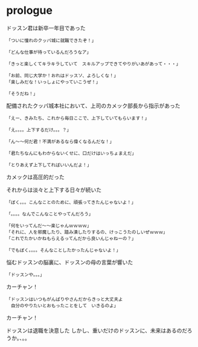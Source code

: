# prologue

ドッスン君は新卒一年目であった

```ドッスン
「ついに憧れのクッパ城に就職できたぞ！」

「どんな仕事が待っているんだろうなア」

「きっと楽しくてキラキラしていて　スキルアップできてやりがいあがあって・・・」
```

```
「お前、同じ大学か！おれはドッスソ、よろしくな！」
「楽しみだな！いっしょにやっていこうぜ！」
```

```
「そうだね！」
```

配備されたクッパ城本社において、上司のカメック部長から指示があった

```
「えー、きみたち、これから毎日ここで、上下していてもらいます！」
```
```
「え。。。。上下するだけ。。。？」
```
```
「ん〜〜何だ君！不満があるなら偉くなるんだな！」

「君たちなんにもわからないくせに、口だけはいっちょまえだ」

「とりあえず上下してればいいんだよ！」
```

カメックは高圧的だった

それからは淡々と上下する日々が続いた

```
「ぼく。。。こんなことのために、頑張ってきたんじゃないよ！」

「。。。。なんでこんなことやってんだろう」
```
```
「何をいってんだ〜〜楽じゃんｗｗｗｗ」
「それに、人を邪魔したり、踏み潰したりするの、けっこうたのしいぜｗｗｗ」
「これでたかいかねもらえるってんだから良いんじゃねーの？」
```
```
「でもぼく。。。。そんなことしたかったんじゃないよ！」
```
悩むドッスンの脳裏に、ドッスンの母の言葉が響いた
```
「ドッスンや。。。」
```
カーチャン！
```
「ドッスンはいつもがんばりやさんだからきっと大丈夫よ
　自分のやりたいとおもったことをして　いきるのよ」
```
カーチャン！

ドッスンは退職を決意した
しかし、重いだけのドッスンに、未来はあるのだろうか。、。。
